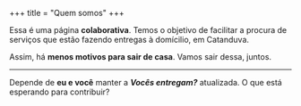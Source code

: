 +++
title = "Quem somos"
+++

<i class="fas fa-truck is-size-3"></i>


Essa é uma página **colaborativa**. Temos o objetivo de facilitar a procura de serviços que estão fazendo entregas à domícilio, em Catanduva. 

Assim, há **menos motivos para sair de casa**. Vamos sair dessa, juntos.


---

Depende de **eu e você** manter a ***Vocês entregam?*** atualizada. O que está esperando para contribuir?

